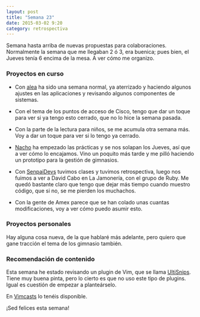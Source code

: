 ```yaml
---
layout: post
title: "Semana 23"
date: 2015-03-02 9:20
category: retrospectiva
---
```


Semana hasta arriba de nuevas propuestas para colaboraciones. Normalmente la
semana que me llegaban 2 ó 3, era buenica; pues bien, el Jueves tenía 6 encima
de la mesa. A ver cómo me organizo.

### Proyectos en curso

* Con [alea](http://alea-soluciones.com) ha sido una semana normal, ya
  aterrizado y haciendo algunos ajustes en las aplicaciones y revisando algunos
  componentes de sistemas.

* Con el tema de los puntos de acceso de Cisco, tengo que dar un toque para ver
  si ya tengo esto cerrado, que no lo hice la semana pasada.

* Con la parte de la lectura para niños, se me acumula otra semana más. Voy a
  dar un toque para ver si lo tengo ya cerrado.

* [Nacho](https://twitter.com/Nachokyoku) ha empezado las prácticas y se nos
  solapan los Jueves, así que a ver cómo lo encajamos. Vino un poquito más tarde
  y me pilló haciendo un prototipo para la gestión de gimnasios.

* Con [SenpaiDevs](http://senpaidevs.com) tuvimos clases y tuvimos
  retrospectiva, luego nos fuimos a ver a David Cabo en La Jamonería, con el
  grupo de Ruby. Me quedó bastante claro que tengo que dejar más tiempo cuando
  muestro código, que si no, se me pierden los muchachos.

* Con la gente de Amex parece que se han colado unas cuantas modificaciones, voy
  a ver cómo puedo asumir esto.

### Proyectos personales

Hay alguna cosa nueva, de la que hablaré más adelante, pero quiero que gane
tracción el tema de los gimnasio también.

### Recomendación de contenido

Esta semana he estado revisando un plugin de Vim, que se llama
[UltiSnips](https://github.com/SirVer/ultisnips). Tiene muy buena pinta, pero lo
cierto es que no uso este tipo de plugins. Igual es cuestión de empezar a
planteárselo.

En [Vimcasts](http://vimcasts.org/episodes/meet-ultisnips/) lo tenéis
disponible.

¡Sed felices esta semana!

